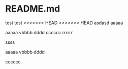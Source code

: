 # README.md


test test
<<<<<<< HEAD
<<<<<<< HEAD
asdasd
aaaaa

aaaaa
vbbbb
dddd
cccccc
rrrrrr



ssss

aaaaa
vbbbb
dddd

cccccc